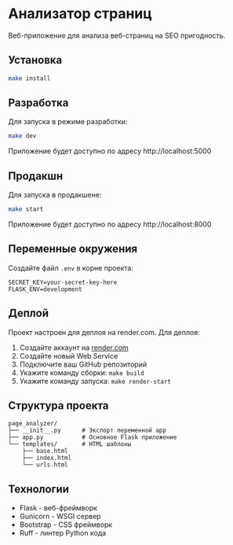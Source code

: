 # Анализатор страниц

Веб-приложение для анализа веб-страниц на SEO пригодность.

## Установка

```bash
make install
```

## Разработка

Для запуска в режиме разработки:

```bash
make dev
```

Приложение будет доступно по адресу http://localhost:5000

## Продакшн

Для запуска в продакшене:

```bash
make start
```

Приложение будет доступно по адресу http://localhost:8000

## Переменные окружения

Создайте файл `.env` в корне проекта:

```
SECRET_KEY=your-secret-key-here
FLASK_ENV=development
```

## Деплой

Проект настроен для деплоя на render.com. Для деплоя:

1. Создайте аккаунт на [render.com](https://render.com)
2. Создайте новый Web Service
3. Подключите ваш GitHub репозиторий
4. Укажите команду сборки: `make build`
5. Укажите команду запуска: `make render-start`

## Структура проекта

```
page_analyzer/
├── __init__.py      # Экспорт переменной app
├── app.py           # Основное Flask приложение
└── templates/       # HTML шаблоны
    ├── base.html
    ├── index.html
    └── urls.html
```

## Технологии

- Flask - веб-фреймворк
- Gunicorn - WSGI сервер
- Bootstrap - CSS фреймворк
- Ruff - линтер Python кода